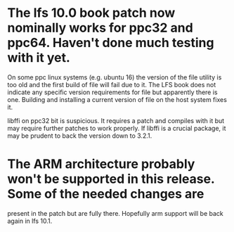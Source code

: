 
# The lfs 10.0 book patch now nominally works for ppc32 and ppc64.   Haven't done much testing with it yet.

On some ppc linux systems (e.g. ubuntu 16) the version of the file utility is too old and the first build 
of file will fail due to it.   The LFS book does not indicate any specific version requirements for file but
apparently there is one.   Building and installing a current version of file on the host system fixes it.

libffi on ppc32 bit is suspicious.  It requires a patch and compiles with it but may require further 
patches to work properly.   If libffi is a crucial package, it may be prudent to back the version down
to 3.2.1.

# The ARM architecture probably won't be supported in this release.   Some of the needed changes are
present in the patch but are fully there.   Hopefully arm support will be back again in lfs 10.1.
